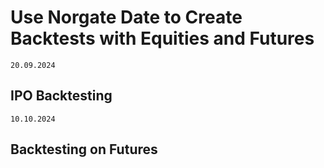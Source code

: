 # Use Norgate Date to Create Backtests with Equities and Futures

`20.09.2024`
## IPO Backtesting ##

`10.10.2024`
## Backtesting on Futures ##

 